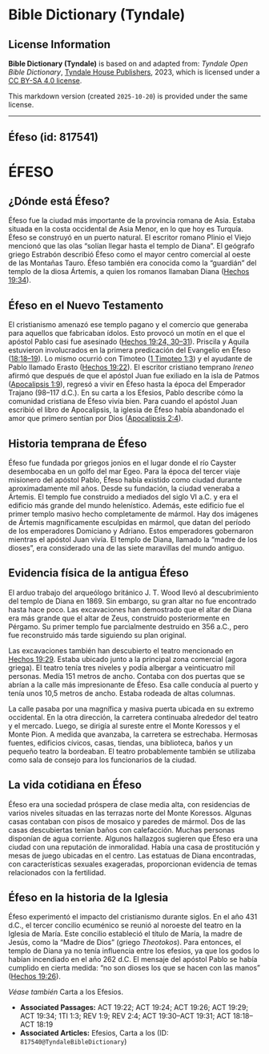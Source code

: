 # Bible Dictionary (Tyndale)

## License Information

**Bible Dictionary (Tyndale)** is based on and adapted from: _Tyndale Open Bible Dictionary_, [Tyndale House Publishers](https://tyndaleopenresources.com/), 2023, which is licensed under a [CC BY-SA 4.0 license](https://creativecommons.org/licenses/by-sa/4.0/legalcode.en).

This markdown version (created `2025-10-20`) is provided under the same license.



--------------------------------

## Éfeso (id: 817541)

ÉFESO
=====

¿Dónde está Éfeso?
------------------

Éfeso fue la ciudad más importante de la provincia romana de Asia. Estaba situada en la costa occidental de Asia Menor, en lo que hoy es Turquía. Éfeso se construyó en un puerto natural. El escritor romano Plinio el Viejo mencionó que las olas “solían llegar hasta el templo de Diana”. El geógrafo griego Estrabón describió Éfeso como el mayor centro comercial al oeste de las Montañas Tauro. Éfeso también era conocida como la “guardián” del templo de la diosa Ártemis, a quien los romanos llamaban Diana ([Hechos 19:34](https://ref.ly/Acts19:34)).

Éfeso en el Nuevo Testamento
----------------------------

El cristianismo amenazó ese templo pagano y el comercio que generaba para aquellos que fabricaban ídolos. Esto provocó un motín en el que el apóstol Pablo casi fue asesinado ([Hechos 19:24, 30–31](https://ref.ly/Acts19:24,Acts19:30-Acts19:31)). Priscila y Aquila estuvieron involucrados en la primera predicación del Evangelio en Éfeso ([18:18–19](https://ref.ly/Acts18:18-Acts18:19)). Lo mismo ocurrió con Timoteo ([1 Timoteo 1:3](https://ref.ly/1Tim1:3)) y el ayudante de Pablo llamado Erasto ([Hechos 19:22](https://ref.ly/Acts19:22)). El escritor cristiano temprano *Ireneo* afirmó que después de que el apóstol Juan fue exiliado en la isla de Patmos ([Apocalipsis 1:9](https://ref.ly/Rev1:9)), regresó a vivir en Éfeso hasta la época del Emperador Trajano (98–117 d.C.). En su carta a los Efesios, Pablo describe cómo la comunidad cristiana de Éfeso vivía bien. Para cuando el apóstol Juan escribió el libro de Apocalipsis, la iglesia de Éfeso había abandonado el amor que primero sentían por Dios ([Apocalipsis 2:4](https://ref.ly/Rev2:4)).

Historia temprana de Éfeso
--------------------------

Éfeso fue fundada por griegos jonios en el lugar donde el río Cayster desembocaba en un golfo del mar Egeo. Para la época del tercer viaje misionero del apóstol Pablo, Éfeso había existido como ciudad durante aproximadamente mil años. Desde su fundación, la ciudad veneraba a Ártemis. El templo fue construido a mediados del siglo VI a.C. y era el edificio más grande del mundo helenístico. Además, este edificio fue el primer templo masivo hecho completamente de mármol. Hay dos imágenes de Ártemis magníficamente esculpidas en mármol, que datan del período de los emperadores Domiciano y Adriano. Estos emperadores gobernaron mientras el apóstol Juan vivía. El templo de Diana, llamado la “madre de los dioses”, era considerado una de las siete maravillas del mundo antiguo.

Evidencia física de la antigua Éfeso
------------------------------------

El arduo trabajo del arqueólogo británico J. T. Wood llevó al descubrimiento del templo de Diana en 1869\. Sin embargo, su gran altar no fue encontrado hasta hace poco. Las excavaciones han demostrado que el altar de Diana era más grande que el altar de Zeus, construido posteriormente en Pérgamo. Su primer templo fue parcialmente destruido en 356 a.C., pero fue reconstruido más tarde siguiendo su plan original.

Las excavaciones también han descubierto el teatro mencionado en [Hechos 19:29](https://ref.ly/Acts19:29). Estaba ubicado junto a la principal zona comercial (agora griega). El teatro tenía tres niveles y podía albergar a veinticuatro mil personas. Medía 151 metros de ancho. Contaba con dos puertas que se abrían a la calle más impresionante de Éfeso. Esa calle conducía al puerto y tenía unos 10,5 metros de ancho. Estaba rodeada de altas columnas.

La calle pasaba por una magnífica y masiva puerta ubicada en su extremo occidental. En la otra dirección, la carretera continuaba alrededor del teatro y el mercado. Luego, se dirigía al sureste entre el Monte Koressos y el Monte Pion. A medida que avanzaba, la carretera se estrechaba. Hermosas fuentes, edificios cívicos, casas, tiendas, una biblioteca, baños y un pequeño teatro la bordeaban. El teatro probablemente también se utilizaba como sala de consejo para los funcionarios de la ciudad.

La vida cotidiana en Éfeso
--------------------------

Éfeso era una sociedad próspera de clase media alta, con residencias de varios niveles situadas en las terrazas norte del Monte Koressos. Algunas casas contaban con pisos de mosaico y paredes de mármol. Dos de las casas descubiertas tenían baños con calefacción. Muchas personas disponían de agua corriente. Algunos hallazgos sugieren que Éfeso era una ciudad con una reputación de inmoralidad. Había una casa de prostitución y mesas de juego ubicadas en el centro. Las estatuas de Diana encontradas, con características sexuales exageradas, proporcionan evidencia de temas relacionados con la fertilidad.

Éfeso en la historia de la Iglesia
----------------------------------

Éfeso experimentó el impacto del cristianismo durante siglos. En el año 431 d.C., el tercer concilio ecuménico se reunió al noroeste del teatro en la Iglesia de María. Este concilio estableció el título de María, la madre de Jesús, como la “Madre de Dios” (griego *Theotokos*). Para entonces, el templo de Diana ya no tenía influencia entre los efesios, ya que los godos lo habían incendiado en el año 262 d.C. El mensaje del apóstol Pablo se había cumplido en cierta medida: “no son dioses los que se hacen con las manos” ([Hechos 19:26](https://ref.ly/Acts19:26)).

*Véase también* Carta a los Efesios.

* **Associated Passages:** ACT 19:22; ACT 19:24; ACT 19:26; ACT 19:29; ACT 19:34; 1TI 1:3; REV 1:9; REV 2:4; ACT 19:30–ACT 19:31; ACT 18:18–ACT 18:19
* **Associated Articles:** Efesios, Carta a los (ID: `817540@TyndaleBibleDictionary`)

